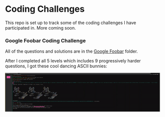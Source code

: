 # Coding Challenges
This repo is set up to track some of the coding challenges I have participated in. More coming soon.

### Google Foobar Coding Challenge
All of the questions and solutions are in the [Google Foobar](https://github.com/sequenzia/challenges/tree/master/google_foobar) folder.
<br>

After I completed all 5 levels which includes 9 progressively harder questions, I got these cool dancing ASCII bunnies:

![](https://github.com/sequenzia/challenges/blob/master/google_foobar/foobar.gif)
